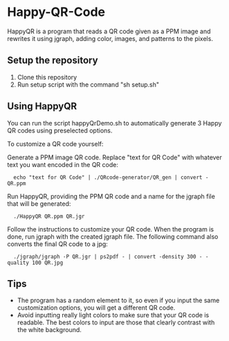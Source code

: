# Happy-QR-Code
HappyQR is a program that reads a QR code given as a PPM image and rewrites it using jgraph, adding color, images, and patterns to the pixels.

Setup the repository
--------------------
1. Clone this repository
2. Run setup script with the command "sh setup.sh"

Using HappyQR
-------------
You can run the script happyQrDemo.sh to automatically generate 3 Happy QR codes using preselected options.

To customize a QR code yourself:

Generate a PPM image QR code. Replace "text for QR Code" with whatever text you want encoded in the QR code:
      
      echo "text for QR Code" | ./QRcode-generator/QR_gen | convert - QR.ppm

Run HappyQR, providing the PPM QR code and a name for the jgraph file that will be generated:

      ./HappyQR QR.ppm QR.jgr
   
Follow the instructions to customize your QR code.
When the program is done, run jgraph with the created jgraph file. The following command also converts the final QR code to a jpg:

      ./jgraph/jgraph -P QR.jgr | ps2pdf - | convert -density 300 - -quality 100 QR.jpg

Tips
----
- The program has a random element to it, so even if you input the same customization options, you will get a different QR code.
- Avoid inputting really light colors to make sure that your QR code is readable. The best colors to input are those that clearly contrast with the white background.
